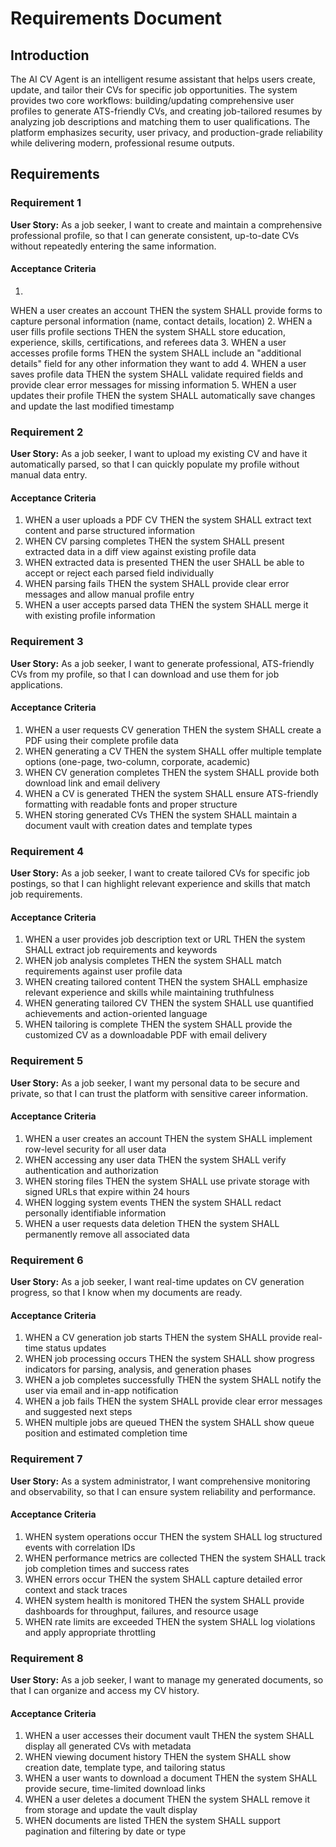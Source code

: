# Requirements Document

## Introduction

The AI CV Agent is an intelligent resume assistant that helps users create, update, and tailor their CVs for specific job opportunities. The system provides two core workflows: building/updating comprehensive user profiles to generate ATS-friendly CVs, and creating job-tailored resumes by analyzing job descriptions and matching them to user qualifications. The platform emphasizes security, user privacy, and production-grade reliability while delivering modern, professional resume outputs.

## Requirements

### Requirement 1

**User Story:** As a job seeker, I want to create and maintain a comprehensive professional profile, so that I can generate consistent, up-to-date CVs without repeatedly entering the same information.

#### Acceptance Criteria

1. 
WHEN a user creates an account THEN the system SHALL provide forms to capture personal information (name, contact details, location)
2. WHEN a user fills profile sections THEN the system SHALL store education, experience, skills, certifications, and referees data
3. WHEN a user accesses profile forms THEN the system SHALL include an "additional details" field for any other information they want to add
4. WHEN a user saves profile data THEN the system SHALL validate required fields and provide clear error messages for missing information
5. WHEN a user updates their profile THEN the system SHALL automatically save changes and update the last modified timestamp

### Requirement 2

**User Story:** As a job seeker, I want to upload my existing CV and have it automatically parsed, so that I can quickly populate my profile without manual data entry.

#### Acceptance Criteria

1. WHEN a user uploads a PDF CV THEN the system SHALL extract text content and parse structured information
2. WHEN CV parsing completes THEN the system SHALL present extracted data in a diff view against existing profile data
3. WHEN extracted data is presented THEN the user SHALL be able to accept or reject each parsed field individually
4. WHEN parsing fails THEN the system SHALL provide clear error messages and allow manual profile entry
5. WHEN a user accepts parsed data THEN the system SHALL merge it with existing profile information

### Requirement 3

**User Story:** As a job seeker, I want to generate professional, ATS-friendly CVs from my profile, so that I can download and use them for job applications.

#### Acceptance Criteria

1. WHEN a user requests CV generation THEN the system SHALL create a PDF using their complete profile data
2. WHEN generating a CV THEN the system SHALL offer multiple template options (one-page, two-column, corporate, academic)
3. WHEN CV generation completes THEN the system SHALL provide both download link and email delivery
4. WHEN a CV is generated THEN the system SHALL ensure ATS-friendly formatting with readable fonts and proper structure
5. WHEN storing generated CVs THEN the system SHALL maintain a document vault with creation dates and template types

### Requirement 4

**User Story:** As a job seeker, I want to create tailored CVs for specific job postings, so that I can highlight relevant experience and skills that match job requirements.

#### Acceptance Criteria

1. WHEN a user provides job description text or URL THEN the system SHALL extract job requirements and keywords
2. WHEN job analysis completes THEN the system SHALL match requirements against user profile data
3. WHEN creating tailored content THEN the system SHALL emphasize relevant experience and skills while maintaining truthfulness
4. WHEN generating tailored CV THEN the system SHALL use quantified achievements and action-oriented language
5. WHEN tailoring is complete THEN the system SHALL provide the customized CV as a downloadable PDF with email delivery

### Requirement 5

**User Story:** As a job seeker, I want my personal data to be secure and private, so that I can trust the platform with sensitive career information.

#### Acceptance Criteria

1. WHEN a user creates an account THEN the system SHALL implement row-level security for all user data
2. WHEN accessing any user data THEN the system SHALL verify authentication and authorization
3. WHEN storing files THEN the system SHALL use private storage with signed URLs that expire within 24 hours
4. WHEN logging system events THEN the system SHALL redact personally identifiable information
5. WHEN a user requests data deletion THEN the system SHALL permanently remove all associated data

### Requirement 6

**User Story:** As a job seeker, I want real-time updates on CV generation progress, so that I know when my documents are ready.

#### Acceptance Criteria

1. WHEN a CV generation job starts THEN the system SHALL provide real-time status updates
2. WHEN job processing occurs THEN the system SHALL show progress indicators for parsing, analysis, and generation phases
3. WHEN a job completes successfully THEN the system SHALL notify the user via email and in-app notification
4. WHEN a job fails THEN the system SHALL provide clear error messages and suggested next steps
5. WHEN multiple jobs are queued THEN the system SHALL show queue position and estimated completion time

### Requirement 7

**User Story:** As a system administrator, I want comprehensive monitoring and observability, so that I can ensure system reliability and performance.

#### Acceptance Criteria

1. WHEN system operations occur THEN the system SHALL log structured events with correlation IDs
2. WHEN performance metrics are collected THEN the system SHALL track job completion times and success rates
3. WHEN errors occur THEN the system SHALL capture detailed error context and stack traces
4. WHEN system health is monitored THEN the system SHALL provide dashboards for throughput, failures, and resource usage
5. WHEN rate limits are exceeded THEN the system SHALL log violations and apply appropriate throttling

### Requirement 8

**User Story:** As a job seeker, I want to manage my generated documents, so that I can organize and access my CV history.

#### Acceptance Criteria

1. WHEN a user accesses their document vault THEN the system SHALL display all generated CVs with metadata
2. WHEN viewing document history THEN the system SHALL show creation date, template type, and tailoring status
3. WHEN a user wants to download a document THEN the system SHALL provide secure, time-limited download links
4. WHEN a user deletes a document THEN the system SHALL remove it from storage and update the vault display
5. WHEN documents are listed THEN the system SHALL support pagination and filtering by date or type